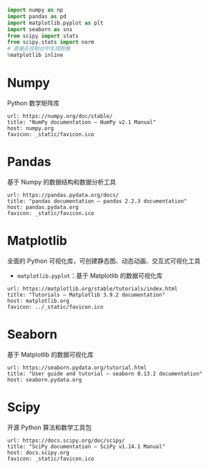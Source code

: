 ```python
import numpy as np
import pandas as pd
import matplotlib.pyplot as plt
import seaborn as sns
from scipy import stats
from scipy.stats import norm
# 直接在控制台中生成图像
%matplotlib inline
```

# Numpy

Python 数学矩阵库

```cardlink
url: https://numpy.org/doc/stable/
title: "NumPy documentation — NumPy v2.1 Manual"
host: numpy.org
favicon: _static/favicon.ico
```

# Pandas

基于 Numpy 的数据结构和数据分析工具

```cardlink
url: https://pandas.pydata.org/docs/
title: "pandas documentation — pandas 2.2.3 documentation"
host: pandas.pydata.org
favicon: _static/favicon.ico
```

# Matplotlib

全面的 Python 可视化库，可创建静态图、动态动画、交互式可视化工具
- `matplotlib.pyplot`：基于 Matplotlib 的数据可视化库

```cardlink
url: https://matplotlib.org/stable/tutorials/index.html
title: "Tutorials — Matplotlib 3.9.2 documentation"
host: matplotlib.org
favicon: ../_static/favicon.ico
```

# Seaborn

基于 Matplotlib 的数据可视化库

```cardlink
url: https://seaborn.pydata.org/tutorial.html
title: "User guide and tutorial — seaborn 0.13.2 documentation"
host: seaborn.pydata.org
```

# Scipy

开源 Python 算法和数学工具包

```cardlink
url: https://docs.scipy.org/doc/scipy/
title: "SciPy documentation — SciPy v1.14.1 Manual"
host: docs.scipy.org
favicon: _static/favicon.ico
```
